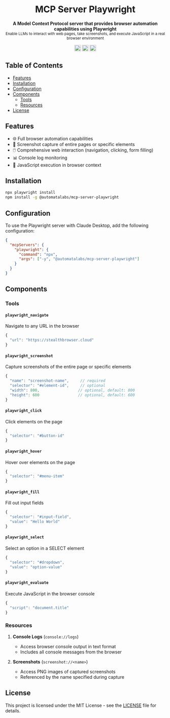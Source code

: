<h1 align="center">MCP Server Playwright</h1>

<p align="center">
  <b>A Model Context Protocol server that provides browser automation capabilities using Playwright</b></br>
  <sub>Enable LLMs to interact with web pages, take screenshots, and execute JavaScript in a real browser environment</sub>
</p>

<p align="center">
  <a href="https://www.npmjs.com/package/@automatalabs/mcp-server-playwright"><img alt="NPM Version" src="https://img.shields.io/npm/v/@automatalabs/mcp-server-playwright.svg" height="20"/></a>
  <a href="https://npmcharts.com/compare/@automatalabs/mcp-server-playwright?minimal=true"><img alt="Downloads per month" src="https://img.shields.io/npm/dm/@automatalabs/mcp-server-playwright.svg" height="20"/></a>
  <a href="https://github.com/Automata-Labs-team/MCP-Server-Playwright/blob/main/LICENSE"><img alt="License" src="https://img.shields.io/github/license/Automata-Labs-team/MCP-Server-Playwright.svg" height="20"/></a>
</p>

## Table of Contents

- [Features](#features)
- [Installation](#installation)
- [Configuration](#configuration)
- [Components](#components)
  - [Tools](#tools)
  - [Resources](#resources)
- [License](#license)

## Features

- 🌐 Full browser automation capabilities
- 📸 Screenshot capture of entire pages or specific elements
- 🖱️ Comprehensive web interaction (navigation, clicking, form filling)
- 📊 Console log monitoring
- 🔧 JavaScript execution in browser context

## Installation

```bash
npx playwright install
npm install -g @automatalabs/mcp-server-playwright
```

## Configuration

To use the Playwright server with Claude Desktop, add the following configuration:

```json
{
  "mcpServers": {
    "playwright": {
      "command": "npx",
      "args": ["-y", "@automatalabs/mcp-server-playwright"]
    }
  }
}
```

## Components

### Tools

#### `playwright_navigate`
Navigate to any URL in the browser
```javascript
{
  "url": "https://stealthbrowser.cloud"
}
```

#### `playwright_screenshot`
Capture screenshots of the entire page or specific elements
```javascript
{
  "name": "screenshot-name",     // required
  "selector": "#element-id",     // optional
  "width": 800,                 // optional, default: 800
  "height": 600                 // optional, default: 600
}
```

#### `playwright_click`
Click elements on the page
```javascript
{
  "selector": "#button-id"
}
```

#### `playwright_hover`
Hover over elements on the page
```javascript
{
  "selector": "#menu-item"
}
```

#### `playwright_fill`
Fill out input fields
```javascript
{
  "selector": "#input-field",
  "value": "Hello World"
}
```

#### `playwright_select`
Select an option in a SELECT element
```javascript
{
  "selector": "#dropdown",
  "value": "option-value"
}
```

#### `playwright_evaluate`
Execute JavaScript in the browser console
```javascript
{
  "script": "document.title"
}
```

### Resources

1. **Console Logs** (`console://logs`)
   - Access browser console output in text format
   - Includes all console messages from the browser

2. **Screenshots** (`screenshot://<name>`)
   - Access PNG images of captured screenshots
   - Referenced by the name specified during capture

## License

This project is licensed under the MIT License - see the [LICENSE](https://github.com/Automata-Labs-team/MCP-Server-Playwright/blob/main/LICENSE) file for details.
